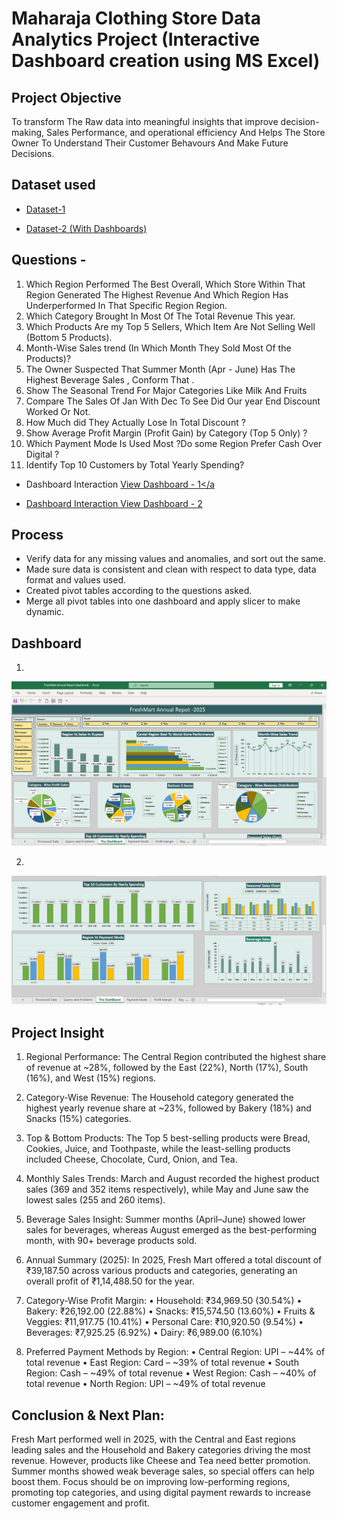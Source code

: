# Maharaja Clothing Store Data Analytics Project (Interactive Dashboard creation using MS Excel)
## Project Objective
To transform The Raw data into meaningful insights that improve decision-making, Sales Performance, and operational efficiency And Helps The Store Owner To  Understand Their Customer Behavours And Make Future Decisions.

## Dataset used
- <a href="https://github.com/JadhavDarshan010/Fresh-Mart-Data-Analysis-Project/blob/main/FreshMart_Grocery_Sales_2025%20(Original%20Data).xlsx">Dataset-1</a>

- <a href="https://github.com/JadhavDarshan010/Fresh-Mart-Data-Analysis-Project/blob/main/FreshMart%20Annual%20Report%20(dashbord).xlsx">Dataset-2 (With Dashboards)</a>


## Questions -
1. Which Region Performed The Best Overall, Which Store Within That Region Generated The Highest Revenue And Which Region Has Underperformed In That Specific Region Region.
2. Which Category Brought In Most Of The Total Revenue This year. 
3. Which Products Are my Top 5 Sellers, Which Item Are Not Selling Well (Bottom 5 Products).
4. Month-Wise Sales trend (In Which Month They Sold Most Of the Products)?
5. The Owner Suspected That Summer Month (Apr - June) Has The Highest Beverage  Sales , Conform That .
6. Show The Seasonal Trend For Major Categories Like Milk And Fruits 
7. Compare The Sales Of Jan With Dec To See Did Our year End  Discount Worked Or Not.
8. How Much did They Actually Lose In Total Discount ? 
9. Show Average Profit Margin (Profit Gain) by Category (Top 5 Only) ?
10. Which Payment Mode Is Used Most ?Do some Region Prefer Cash Over Digital ?
11. Identify Top 10 Customers by Total Yearly Spending?

- Dashboard Interaction <a href="https://github.com/JadhavDarshan010/Fresh-Mart-Data-Analysis-Project/blob/main/Dashboard-1.png">View Dashboard - 1</a

- Dashboard Interaction <a href="https://github.com/JadhavDarshan010/Fresh-Mart-Data-Analysis-Project/blob/main/Dashboard-2.png">View Dashboard - 2</a>

## Process
- Verify data for any missing values and anomalies, and sort out the same.
- Made sure data is consistent and clean with respect to data type, data format and values used.
- Created pivot tables according to the questions asked.
- Merge all pivot tables into one dashboard and apply slicer to make dynamic.

## Dashboard
1.
![Screenshot (495)](https://github.com/JadhavDarshan010/Fresh-Mart-Data-Analysis-Project/blob/main/Dashboard-1.png)

2.
![Screenshot (495)](https://github.com/JadhavDarshan010/Fresh-Mart-Data-Analysis-Project/blob/main/Dashboard-2.png)

## Project Insight
1. Regional Performance:
The Central Region contributed the highest share of revenue at ~28%, followed by the East (22%), North (17%), South (16%), and West (15%) regions.

2. Category-Wise Revenue:
The Household category generated the highest yearly revenue share at ~23%, followed by Bakery (18%) and Snacks (15%) categories.

3. Top & Bottom Products:
The Top 5 best-selling products were Bread, Cookies, Juice, and Toothpaste, while the least-selling products included Cheese, Chocolate, Curd, Onion, and Tea.

4. Monthly Sales Trends:
March and August recorded the highest product sales (369 and 352 items respectively), while May and June saw the lowest sales (255 and 260 items).

5. Beverage Sales Insight:
Summer months (April–June) showed lower sales for beverages, whereas August emerged as the best-performing month, with 90+ beverage products sold.

6. Annual Summary (2025):
In 2025, Fresh Mart offered a total discount of ₹39,187.50 across various products and categories, generating an overall profit of ₹1,14,488.50 for the year.

7. Category-Wise Profit Margin:
•	Household: ₹34,969.50 (30.54%)
•	Bakery: ₹26,192.00 (22.88%)
•	Snacks: ₹15,574.50 (13.60%)
•	Fruits & Veggies: ₹11,917.75 (10.41%)
•	Personal Care: ₹10,920.50 (9.54%)
•	Beverages: ₹7,925.25 (6.92%)
•	Dairy: ₹6,989.00 (6.10%)

8. Preferred Payment Methods by Region:
•	Central Region: UPI – ~44% of total revenue
•	East Region: Card – ~39% of total revenue
•	South Region: Cash – ~49% of total revenue
•	West Region: Cash – ~40% of total revenue
•	North Region: UPI – ~49% of total revenue

## Conclusion & Next Plan:
Fresh Mart performed well in 2025, with the Central and East regions leading sales and the Household and Bakery categories driving the most revenue. However, products like Cheese and Tea need better promotion. Summer months showed weak beverage sales, so special offers can help boost them. Focus should be on improving low-performing regions, promoting top categories, and using digital payment rewards to increase customer engagement and profit.

